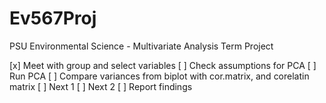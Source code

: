# Ev567Proj
PSU Environmental Science - Multivariate Analysis Term Project


[x] Meet with group and select variables
[ ] Check assumptions for PCA
[ ] Run PCA
[ ] Compare variances from biplot with cor.matrix, and corelatin matrix
[ ] Next 1
[ ] Next 2
[ ] Report findings


